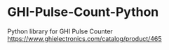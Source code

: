 # GHI-Pulse-Count-Python
Python library for GHI Pulse Counter
https://www.ghielectronics.com/catalog/product/465
